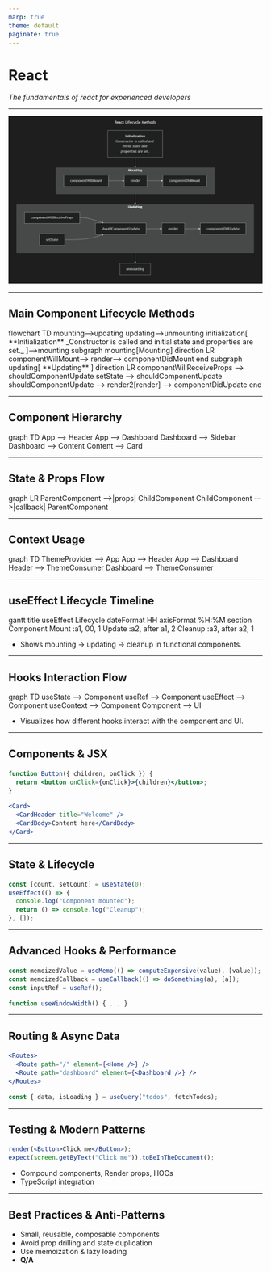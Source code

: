 ```yaml
---
marp: true
theme: default
paginate: true
---
```


# React

_The fundamentals of react for experienced developers_

---

![bg contain](./assets/react_lifecycle_hooks.png)

---

## Main Component Lifecycle Methods

<style>
    #react-lifecycle svg {
        max-height: 540px;
    }
</style>

<div class="mermaid" id="react-lifecycle-diagram">
flowchart TD
    mounting-->updating
    updating-->unmounting
    initialization[
        **Initialization**
        _Constructor is called and initial state and properties are set._
    ]-->mounting
    subgraph mounting[Mounting]
        direction LR
        componentWillMount-->
        render-->
        componentDidMount
    end
    subgraph updating[
        **Updating**
    ]
        direction LR
        componentWillReceiveProps --> shouldComponentUpdate
        setState --> shouldComponentUpdate
        shouldComponentUpdate -->
        render2[render] -->
        componentDidUpdate
    end
</div>

---

## Component Hierarchy

<div class="mermaid">
graph TD
  App --> Header
  App --> Dashboard
  Dashboard --> Sidebar
  Dashboard --> Content
  Content --> Card
</div>

---

## State & Props Flow

<div class="mermaid">
graph LR
  ParentComponent -->|props| ChildComponent
  ChildComponent -->|callback| ParentComponent
</div>

---

## Context Usage

<div class="mermaid">
graph TD
  ThemeProvider --> App
  App --> Header
  App --> Dashboard
  Header --> ThemeConsumer
  Dashboard --> ThemeConsumer
</div>

---

## useEffect Lifecycle Timeline

<div>
gantt
    title useEffect Lifecycle
    dateFormat  HH
    axisFormat  %H:%M
    section Component
    Mount        :a1, 00, 1
    Update       :a2, after a1, 2
    Cleanup      :a3, after a2, 1
</div>

- Shows mounting → updating → cleanup in functional components.

---

## Hooks Interaction Flow

<div class="mermaid">
graph TD
  useState --> Component
  useRef --> Component
  useEffect --> Component
  useContext --> Component
  Component --> UI
</div>

- Visualizes how different hooks interact with the component and UI.

---

## Components & JSX

```jsx
function Button({ children, onClick }) {
  return <button onClick={onClick}>{children}</button>;
}
```

```jsx
<Card>
  <CardHeader title="Welcome" />
  <CardBody>Content here</CardBody>
</Card>
```

---

## State & Lifecycle

```jsx
const [count, setCount] = useState(0);
useEffect(() => {
  console.log("Component mounted");
  return () => console.log("Cleanup");
}, []);
```

---

## Advanced Hooks & Performance

```jsx
const memoizedValue = useMemo(() => computeExpensive(value), [value]);
const memoizedCallback = useCallback(() => doSomething(a), [a]);
const inputRef = useRef();
```

```jsx
function useWindowWidth() { ... }
```

---

## Routing & Async Data

```jsx
<Routes>
  <Route path="/" element={<Home />} />
  <Route path="dashboard" element={<Dashboard />} />
</Routes>
```

```jsx
const { data, isLoading } = useQuery("todos", fetchTodos);
```

---

## Testing & Modern Patterns

```jsx
render(<Button>Click me</Button>);
expect(screen.getByText("Click me")).toBeInTheDocument();
```

- Compound components, Render props, HOCs
- TypeScript integration

---

## Best Practices & Anti-Patterns

- Small, reusable, composable components
- Avoid prop drilling and state duplication
- Use memoization & lazy loading
- **Q/A**

<script type="module">
  import mermaid from 'https://cdn.jsdelivr.net/npm/mermaid@11/dist/mermaid.esm.min.mjs';
  mermaid.initialize({ startOnLoad: true });
</script>
